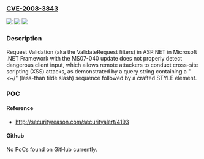### [CVE-2008-3843](https://cve.mitre.org/cgi-bin/cvename.cgi?name=CVE-2008-3843)
![](https://img.shields.io/static/v1?label=Product&message=n%2Fa&color=blue)
![](https://img.shields.io/static/v1?label=Version&message=n%2Fa&color=blue)
![](https://img.shields.io/static/v1?label=Vulnerability&message=n%2Fa&color=brighgreen)

### Description

Request Validation (aka the ValidateRequest filters) in ASP.NET in Microsoft .NET Framework with the MS07-040 update does not properly detect dangerous client input, which allows remote attackers to conduct cross-site scripting (XSS) attacks, as demonstrated by a query string containing a "<~/" (less-than tilde slash) sequence followed by a crafted STYLE element.

### POC

#### Reference
- http://securityreason.com/securityalert/4193

#### Github
No PoCs found on GitHub currently.

